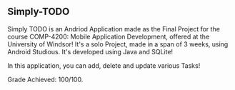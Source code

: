 <h2>Simply-TODO</h2>

Simply TODO is an Andriod Application made as the Final Project for the course COMP-4200: Mobile Application Development, offered at the University of Windsor! 
It's a solo Project, made in a span of 3 weeks, using Android Studious. It's developed using Java and SQLite!

In this application, you can add, delete and update various Tasks!

Grade Achieved: 100/100.
